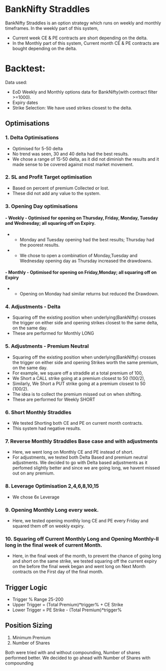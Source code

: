 # BankNifty Straddles

BankNifty Straddles is an option strategy which runs on weekly and monthly timeframes.
In the weekly part of this system, 
- Current week CE & PE contracts are short depending on the delta.
- In the Monthly part of this system, Current month CE & PE contracts are bought depending on the delta.


# Backtest:
Data used: 
- EoD Weekly and Monthly options data for BankNifty(with contract filter >=1000).
- Expiry dates
- Strike Selection: We have used strikes closest to the delta.



## Optimisations
### 1. Delta Optimisations
  - Optimised for 5-50 delta
  - No trend was seen, 30 and 40 delta had the best results.
  - We chose a range of 15-50 delta, as it did not diminish the results and it made sense to be covered against most market movement.
### 2. SL and Profit Target optimisation
- Based on percent of premium Collected or lost.
- These did not add any value to the system.
### 3. Opening Day optimisations
#### - Weekly - Optimised for opening on Thursday, Friday, Monday, Tuesday and Wednesday; all squaring off on Expiry.
-  - Monday and Tuesday opening had the best results; Thursday had the poorest results.
-  - We chose to open a combination of Monday,Tuesday and Wednesday opening day as Thursday increased the drawdowns.
#### - Monthly - Optimised for opening on Friday,Monday; all squaring off on Expiry
-   - Opening on Monday had similar returns but reduced the Drawdown. 
### 4. Adjustments - Delta
- Squaring off the existing position when underlying(BankNifty) crosses the trigger on either side and opening strikes closest to the same delta, on the same day.
- These are performed for Monthly LONG
### 5. Adjustments - Premium Neutral
- Squaring off the existing position when underlying(BankNifty) crosses the trigger on either side and opening Strikes worth the same premium, on the same day. 
- For example, we square off a straddle at a total premium of 100,
- We Short a CALL strike going at a premium closest to 50 (100/2),
- Similarly, We Short a PUT strike going at a premium closest to 50 (100/2).
- The idea is to collect the premium missed out on when shifting.
- These are performed for Weekly SHORT

### 6. Short Monthly Straddles
- We tested Shorting both CE and PE on current month contracts.
- This system had negative results.
### 7. Reverse Monthly Straddles Base case and with adjustments
- Here, we went long on Monthly CE and PE instead of short.
- For adjustments, we tested both Delta Based and premium neutral adjustments. We decided to go with Delta based adjustments as it perfomed slightly better and since we are going long, we havent missed out on any premium.
### 8. Leverage Optimisation 2,4,6,8,10,15
- We chose 6x Leverage
### 9. Opening Monthly Long every week.
- Here, we tested opening monthly long CE and PE every Friday and squared them off on weekly expiry.
### 10. Squaring off Current Monthly Long and Opening Monthly-II long in the final week of current Month.
- Here, in the final week of the month, to prevent the chance of going long and short on the same strike, we tested squaring off the current expiry on the before the final week began and went long on Next Month contracts on the First day of the final month.

## Trigger Logic
- Trigger % Range 25-200
- Upper Trigger = (Total Premium)*trigger% + CE Strike
- Lower Trigger = PE Strike - (Total Premium)*trigger%


## Position Sizing
1. Minimum Premium
2. Number of Shares

Both were tried with and without compounding, 
Number of shares performed better.
We decided to go ahead with Number of Shares with compounding
